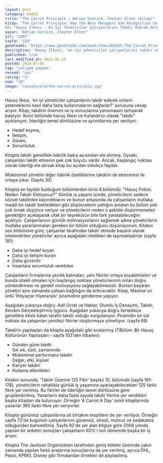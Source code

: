 ```yaml
---
layout: post
category: book2
title: "The Carrot Principle | Adrian Gostick, Chester Elton (Kitap)"
kitap: "The Carrot Principle: How the Best Managers Use Recognition to Engage Their People, Retain Talent, and Accelerate Performance"
tr: "Havuç İlkesi - En İyi Yöneticiler Çalışanlarını Takdir Ederek Onların Yeteneklerini Nasıl Daha Fazla Kullanmalarını Sağlarlar?"
yazar: "Adrian Gostick, Chester Elton"
yil: "2007"
sayfa: "224"
goodreads: "https://www.goodreads.com/book/show/452655.The_Carrot_Principle"
description: "Havuç İlkesi, 'en iyi yöneticiler çalışanlarını takdir ederek onların yeteneklerini nasıl daha fazla kullanmalarını sağlarlar?' sorusuna cevap arıyor."
published: true
last_modified_at: 2023-01-14
posted: 2014-07-05
tag: "çalışma yaşamı"
reread: "yes"
rating: "3"
num: "10"
image: "/assets/old/the-carrot-principle.jpg"
---
```


Havuç İlkesi, 'en iyi yöneticiler çalışanlarını takdir ederek onların yeteneklerini nasıl daha fazla kullanmalarını sağlarlar?' sorusuna cevap arıyor. Kitap, takdirin önemini ve iş sonuçlarına yansımasını tartışarak başlıyor. İkinci bölümde havuç ilkesi ve hızlandırıcı olarak "takdir" açıklanıyor; liderliğin temel dörtlüsüne ve ayrıntılarına yer veriliyor:

- Hedef koyma,
- İletişim,
- Güven,
- Sorumluluk.

Kitapta takdir genellikle liderlik bakış açısından ele alınmış. Oysaki, çalışanları takdir etmenin pek çok boyutu vardır. Ancak, başlangıç noktası olarak liderliği ele alırsak kitap bu açıdan oldukça faydalı.

Mükemmel yönetim diğer liderlik özelliklerine takdirin de eklenmesi ile ortaya çıkar. (Sayfa 30)

Kitapta en faydalı bulduğum bölümlerden birisi 8.bölümdü: "Havuç Fobisi: Neden Takdir Etmiyoruz?" Günlük iş yaşamı içinde, yöneticilerin sadece sözsel takdirden kaçındıklarını ve bunun arkasında da çalışanların mutlaka maddi bir takdir bekledikleri gibi düşüncelerin yattığını anlatan bu bölüm pek çok örnek düşünce veriyor ve yöneticilerin neden o şekilde düşünmemeleri gerektiğini açıklayarak ufak bir teşekkürün bile fark yaratabileceğini açıklıyor. Çalışanlarının günlük motivasyonlarını sağlamak adına yöneticilerin mutlaka yararlanmaları gereken bir bölüm olduğunu düşünüyorum. Kitabın son bölümüne göre, çalışanlar tarafından takdir etmede başarılı olarak nitelendirilen yöneticiler ayrıca aşağıdaki nitelikleri de taşımaktadırlar (sayfa 181):

- Daha iyi hedef koyan
- Daha iyi iletişim kuran
- Daha güvenilir
- İnsanlara sorumluluk verebilen

Çalışanların firmalarına yenilik katmaları, yeni fikirler ortaya koyabilmeleri ve bunda istekli olmaları için başlangıç noktası yöneticilerinin onları doğru yönlendirmesi ve gerekli motivasyonu sağlayabilmesidir. Bunları başaran yönetici aynı zamanda çalışan bağlılığını da arttıracaktır. Kitap, Maslow'un ünlü 'İhtiyaçlar Hiyerarşisi' piramidine gönderme yapıyor.

Aşağıdan yukarıya doğru: Adil Ücret ve Haklar, Olumlu İş Deneyimi, Takdir, Kendini Gerçekleştirmiş İşgücü. Aşağıdan yukarıya doğru ilerledikçe genellikle eksik kalan tarafın takdir olduğu vurgulanıyor. Piramidin en üst noktası da çalışanları yenilikçi fikirler oluşturmaya yöneltiyor. (sayfa 69)

Takdirin yapıtaşları da kitapta aşağıdaki gibi sıralanmış (7.Bölüm: Bir Havuç Kültürünün Yapıtaşları - sayfa 103'den itibaren):

- Günden güne takdir  
  Sık sık, özel, zamanında
- Mükemmel performans takdiri  
  Değer, etki, kişisel
- Kariyer takdiri
- Kutlama etkinlikleri

Kitabın sonunda, 'Takdir Üzerine 125 Fikir' başlıklı 10. bölümde (sayfa 161-178), yöneticilerin rahatlıkla günlük iş yaşamına uyarlayabilecekleri 125 farklı fikre yer verilmiş. Bu fikirler de liderliğin temel dörtlüsüne göre gruplandırılmış. Yazarların daha fazla sayıda takdir fikrine yer verdikleri başka kitapları da bulunuyor. Örneğin 'A Carrot A Day' isimli kitaplarında yazarlar 365 farklı fikre yer veriyorlar.

Kitapta günümüz çalışanlarına ait birtakım tespitlere de yer veriliyor. Örneğin sayfa 72'de bugünün çalışanlarının güvensiz, stresli, mutsuz ve sadakatsiz olduğundan bahsedilmiş. Sayfa 92'de yer alan bilgiye göre 2006 yılında yapılan bir anketin sonuçları çalışanların 65%'ı son dönemde başka bir iş arıyor.

Kitapta The Jackson Organization tarafından geniş kitleler üzerinde yakın zamanda yapılan farklı araştırma sonuçlarına da yer verilmiş, ayrıca DHL, Pepsi, KPMG, Disney gibi firmalardan örnekler de paylaşılmış.
